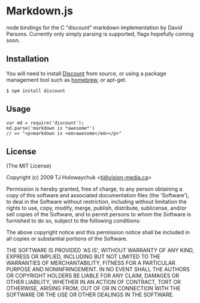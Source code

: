 
# Markdown.js

  node bindings for the C "discount" markdown implementation by David Parsons.
  Currently only simply parsing is supported, flags hopefully coming soon.
  
## Installation

You will need to install [Discount](http://github.com/Orc/discount) from source, or using
a package management tool such as [homebrew](http://github.com/mxcl/homebrew), or apt-get.

    $ npm install discount
  
## Usage

    var md = require('discount');
    md.parse('markdown is *awesome*')
    // => "<p>markdown is <em>awesome</em></p>"

## License 

(The MIT License)

Copyright (c) 2009 TJ Holowaychuk &lt;tj@vision-media.ca&gt;

Permission is hereby granted, free of charge, to any person obtaining
a copy of this software and associated documentation files (the
'Software'), to deal in the Software without restriction, including
without limitation the rights to use, copy, modify, merge, publish,
distribute, sublicense, and/or sell copies of the Software, and to
permit persons to whom the Software is furnished to do so, subject to
the following conditions:

The above copyright notice and this permission notice shall be
included in all copies or substantial portions of the Software.

THE SOFTWARE IS PROVIDED 'AS IS', WITHOUT WARRANTY OF ANY KIND,
EXPRESS OR IMPLIED, INCLUDING BUT NOT LIMITED TO THE WARRANTIES OF
MERCHANTABILITY, FITNESS FOR A PARTICULAR PURPOSE AND NONINFRINGEMENT.
IN NO EVENT SHALL THE AUTHORS OR COPYRIGHT HOLDERS BE LIABLE FOR ANY
CLAIM, DAMAGES OR OTHER LIABILITY, WHETHER IN AN ACTION OF CONTRACT,
TORT OR OTHERWISE, ARISING FROM, OUT OF OR IN CONNECTION WITH THE
SOFTWARE OR THE USE OR OTHER DEALINGS IN THE SOFTWARE.